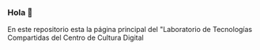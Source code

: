 
### Hola 👋
En este repositorio esta la página principal del "Laboratorio de Tecnologías Compartidas del Centro de Cultura Digital
